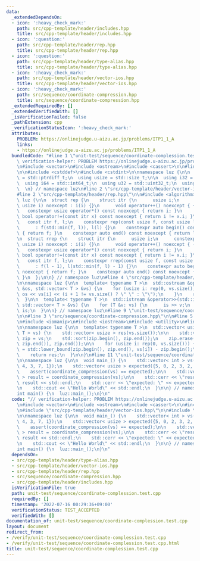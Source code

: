 ```yaml
---
data:
  _extendedDependsOn:
  - icon: ':heavy_check_mark:'
    path: src/cpp-template/header/includes.hpp
    title: src/cpp-template/header/includes.hpp
  - icon: ':question:'
    path: src/cpp-template/header/rep.hpp
    title: src/cpp-template/header/rep.hpp
  - icon: ':question:'
    path: src/cpp-template/header/type-alias.hpp
    title: src/cpp-template/header/type-alias.hpp
  - icon: ':heavy_check_mark:'
    path: src/cpp-template/header/vector-ios.hpp
    title: src/cpp-template/header/vector-ios.hpp
  - icon: ':heavy_check_mark:'
    path: src/sequence/coordinate-compression.hpp
    title: src/sequence/coordinate-compression.hpp
  _extendedRequiredBy: []
  _extendedVerifiedWith: []
  _isVerificationFailed: false
  _pathExtension: cpp
  _verificationStatusIcon: ':heavy_check_mark:'
  attributes:
    PROBLEM: https://onlinejudge.u-aizu.ac.jp/problems/ITP1_1_A
    links:
    - https://onlinejudge.u-aizu.ac.jp/problems/ITP1_1_A
  bundledCode: "#line 1 \"unit-test/sequence/coordinate-complession.test.cpp\"\n//\
    \ verification-helper: PROBLEM https://onlinejudge.u-aizu.ac.jp/problems/ITP1_1_A\n\
    \n#include <vector>\n#include <ostream>\n#include <cassert>\n\n#line 2 \"src/cpp-template/header/type-alias.hpp\"\
    \n\n#include <cstddef>\n#include <cstdint>\n\nnamespace luz {\n\n  using isize\
    \ = std::ptrdiff_t;\n  using usize = std::size_t;\n\n  using i32 = std::int32_t;\n\
    \  using i64 = std::int64_t;\n  using u32 = std::uint32_t;\n  using u64 = std::uint64_t;\n\
    \  \n} // namespace luz\n#line 2 \"src/cpp-template/header/vector-ios.hpp\"\n\n\
    #line 2 \"src/cpp-template/header/rep.hpp\"\n\n#include <algorithm>\n\nnamespace\
    \ luz {\n\n  struct rep {\n    struct itr {\n      usize i;\n      constexpr itr(const\
    \ usize i) noexcept : i(i) {}\n      void operator++() noexcept { ++i; }\n   \
    \   constexpr usize operator*() const noexcept { return i; }\n      constexpr\
    \ bool operator!=(const itr x) const noexcept { return i != x.i; }\n    };\n \
    \   const itr f, l;\n    constexpr rep(const usize f, const usize l) noexcept\n\
    \      : f(std::min(f, l)), l(l) {}\n    constexpr auto begin() const noexcept\
    \ { return f; }\n    constexpr auto end() const noexcept { return l; }\n  };\n\
    \n  struct rrep {\n    struct itr {\n      usize i;\n      constexpr itr(const\
    \ usize i) noexcept : i(i) {}\n      void operator++() noexcept { --i; }\n   \
    \   constexpr usize operator*() const noexcept { return i; }\n      constexpr\
    \ bool operator!=(const itr x) const noexcept { return i != x.i; }\n    };\n \
    \   const itr f, l;\n    constexpr rrep(const usize f, const usize l) noexcept\n\
    \      : f(l - 1), l(std::min(f, l) - 1) {}\n    constexpr auto begin() const\
    \ noexcept { return f; }\n    constexpr auto end() const noexcept { return l;\
    \ }\n  };\n\n} // namespace luz\n#line 4 \"src/cpp-template/header/vector-ios.hpp\"\
    \n\nnamespace luz {\n\n  template< typename T >\n  std::ostream &operator<<(std::ostream\
    \ &os, std::vector< T > &vs) {\n    for (usize i: rep(0, vs.size())) {\n     \
    \ os << vs[i] << (i + 1 != vs.size() ? \" \" : \"\");\n    }\n    return os;\n\
    \  }\n\n  template< typename T >\n  std::istream &operator>>(std::istream &is,\
    \ std::vector< T > &vs) {\n    for (T &v: vs) {\n      is >> v;\n    }\n    return\
    \ is;\n  }\n\n} // namespace luz\n#line 9 \"unit-test/sequence/coordinate-complession.test.cpp\"\
    \n\n#line 3 \"src/sequence/coordinate-compression.hpp\"\n\n#line 5 \"src/cpp-template/header/includes.hpp\"\
    \n#include <iomanip>\n#include <iostream>\n#include <utility>\n#line 7 \"src/sequence/coordinate-compression.hpp\"\
    \n\nnamespace luz {\n\n  template< typename T >\n  std::vector< usize > coordinate_compression(std::vector<\
    \ T > vs) {\n    std::vector< usize > res(vs.size());\n\n    std::vector< T >\
    \ zip = vs;\n    std::sort(zip.begin(), zip.end());\n    zip.erase(std::unique(zip.begin(),\
    \ zip.end()), zip.end());\n\n    for (usize i: rep(0, vs.size())) {\n      res[i]\
    \ = std::lower_bound(zip.begin(), zip.end(), vs[i]) - zip.begin();\n    }\n\n\
    \    return res;\n  }\n\n}\n#line 11 \"unit-test/sequence/coordinate-complession.test.cpp\"\
    \n\nnamespace luz {\n\n  void main_() {\n    std::vector< int > vs({8, -5, 3,\
    \ 4, 3, 7, 1});\n    std::vector< usize > expected({5, 0, 2, 3, 2, 4, 1});\n\n\
    \    assert(coordinate_compression(vs) == expected);\n\n    std::vector< usize\
    \ > result = coordinate_compression(vs);\n\n    std::cerr << \"result  : \" <<\
    \ result << std::endl;\n    std::cerr << \"expected: \" << expected << std::endl;\n\
    \n    std::cout << \"Hello World\" << std::endl;\n  }\n\n} // namespace luz\n\n\
    int main() {\n  luz::main_();\n}\n"
  code: "// verification-helper: PROBLEM https://onlinejudge.u-aizu.ac.jp/problems/ITP1_1_A\n\
    \n#include <vector>\n#include <ostream>\n#include <cassert>\n\n#include \"src/cpp-template/header/type-alias.hpp\"\
    \n#include \"src/cpp-template/header/vector-ios.hpp\"\n\n#include \"src/sequence/coordinate-compression.hpp\"\
    \n\nnamespace luz {\n\n  void main_() {\n    std::vector< int > vs({8, -5, 3,\
    \ 4, 3, 7, 1});\n    std::vector< usize > expected({5, 0, 2, 3, 2, 4, 1});\n\n\
    \    assert(coordinate_compression(vs) == expected);\n\n    std::vector< usize\
    \ > result = coordinate_compression(vs);\n\n    std::cerr << \"result  : \" <<\
    \ result << std::endl;\n    std::cerr << \"expected: \" << expected << std::endl;\n\
    \n    std::cout << \"Hello World\" << std::endl;\n  }\n\n} // namespace luz\n\n\
    int main() {\n  luz::main_();\n}\n"
  dependsOn:
  - src/cpp-template/header/type-alias.hpp
  - src/cpp-template/header/vector-ios.hpp
  - src/cpp-template/header/rep.hpp
  - src/sequence/coordinate-compression.hpp
  - src/cpp-template/header/includes.hpp
  isVerificationFile: true
  path: unit-test/sequence/coordinate-complession.test.cpp
  requiredBy: []
  timestamp: '2022-07-16 00:29:36+09:00'
  verificationStatus: TEST_ACCEPTED
  verifiedWith: []
documentation_of: unit-test/sequence/coordinate-complession.test.cpp
layout: document
redirect_from:
- /verify/unit-test/sequence/coordinate-complession.test.cpp
- /verify/unit-test/sequence/coordinate-complession.test.cpp.html
title: unit-test/sequence/coordinate-complession.test.cpp
---
```

